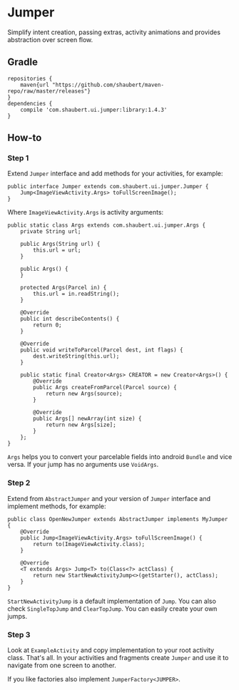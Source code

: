 # Jumper

Simplify intent creation, passing extras, activity animations and provides abstraction over screen flow.

## Gradle
    
    repositories {
        maven{url "https://github.com/shaubert/maven-repo/raw/master/releases"}
    }
    dependencies {
        compile 'com.shaubert.ui.jumper:library:1.4.3'
    }

## How-to

### Step 1

Extend `Jumper` interface and add methods for your activities, for example:
    
    public interface Jumper extends com.shaubert.ui.jumper.Jumper {
        Jump<ImageViewActivity.Args> toFullScreenImage();
    }
    
Where `ImageViewActivity.Args` is activity arguments:
    
    public static class Args extends com.shaubert.ui.jumper.Args {
        private String url;

        public Args(String url) {
            this.url = url;
        }
        
        public Args() {
        }

        protected Args(Parcel in) {
            this.url = in.readString();
        }
        
        @Override
        public int describeContents() {
            return 0;
        }
        
        @Override
        public void writeToParcel(Parcel dest, int flags) {
            dest.writeString(this.url);
        }
        
        public static final Creator<Args> CREATOR = new Creator<Args>() {
            @Override
            public Args createFromParcel(Parcel source) {
                return new Args(source);
            }
        
            @Override
            public Args[] newArray(int size) {
                return new Args[size];
            }
        };
    }
    
`Args` helps you to convert your parcelable fields into android `Bundle` and vice versa. If your jump has no arguments use `VoidArgs`.

### Step 2

Extend from `AbstractJumper` and your version of `Jumper` interface and implement methods, for example:

    public class OpenNewJumper extends AbstractJumper implements MyJumper {
        @Override
        public Jump<ImageViewActivity.Args> toFullScreenImage() {
            return to(ImageViewActivity.class);
        }

        @Override
        <T extends Args> Jump<T> to(Class<?> actClass) {
            return new StartNewActivityJump<>(getStarter(), actClass);
        }
    }
    
`StartNewActivityJump` is a default implementation of `Jump`. You can also check `SingleTopJump` and `ClearTopJump`. You can easily create your own jumps.

### Step 3

Look at `ExampleActivity` and copy implementation to your root activity class. That's all. In your activities and fragments create `Jumper` and use it to navigate from one screen to another.

If you like factories also implement `JumperFactory<JUMPER>`.